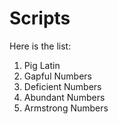 # Scripts

Here is the list:

1. Pig Latin
2. Gapful Numbers
3. Deficient Numbers
4. Abundant Numbers
5. Armstrong Numbers